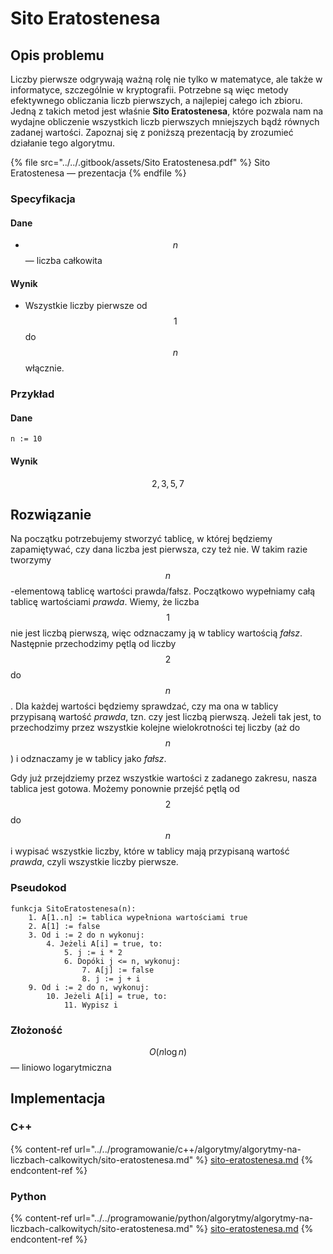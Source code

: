 # Sito Eratostenesa

## Opis problemu

Liczby pierwsze odgrywają ważną rolę nie tylko w matematyce, ale także w informatyce, szczególnie w kryptografii. Potrzebne są więc metody efektywnego obliczania liczb pierwszych, a najlepiej całego ich zbioru. Jedną z takich metod jest właśnie **Sito Eratostenesa**, które pozwala nam na wydajne obliczenie wszystkich liczb pierwszych mniejszych bądź równych zadanej wartości. Zapoznaj się z poniższą prezentacją by zrozumieć działanie tego algorytmu.

{% file src="../../.gitbook/assets/Sito Eratostenesa.pdf" %}
Sito Eratostenesa — prezentacja
{% endfile %}

### Specyfikacja

#### Dane

* $$n$$ — liczba całkowita

#### Wynik

* Wszystkie liczby pierwsze od $$1$$ do $$n$$ włącznie.

### Przykład

#### Dane

```
n := 10
```

#### Wynik

$$2, 3, 5, 7$$ 

## Rozwiązanie

Na początku potrzebujemy stworzyć tablicę, w której będziemy zapamiętywać, czy dana liczba jest pierwsza, czy też nie. W takim razie tworzymy $$n$$-elementową tablicę wartości prawda/fałsz. Początkowo wypełniamy całą tablicę wartościami *prawda*. Wiemy, że liczba $$1$$ nie jest liczbą pierwszą, więc odznaczamy ją w tablicy wartością *fałsz*. Następnie przechodzimy pętlą od liczby $$2$$ do $$n$$. Dla każdej wartości będziemy sprawdzać, czy ma ona w tablicy przypisaną wartość *prawda*, tzn. czy jest liczbą pierwszą. Jeżeli tak jest, to przechodzimy przez wszystkie kolejne wielokrotności tej liczby (aż do $$n$$) i odznaczamy je w tablicy jako *fałsz*.

Gdy już przejdziemy przez wszystkie wartości z zadanego zakresu, nasza tablica jest gotowa. Możemy ponownie przejść pętlą od $$2$$ do $$n$$ i wypisać wszystkie liczby, które w tablicy mają przypisaną wartość *prawda*, czyli wszystkie liczby pierwsze.

### Pseudokod

```
funkcja SitoEratostenesa(n):
    1. A[1..n] := tablica wypełniona wartościami true
    2. A[1] := false
    3. Od i := 2 do n wykonuj:
        4. Jeżeli A[i] = true, to:
            5. j := i * 2
            6. Dopóki j <= n, wykonuj:
                7. A[j] := false
                8. j := j + i
    9. Od i := 2 do n, wykonuj:
        10. Jeżeli A[i] = true, to:
            11. Wypisz i
```

### Złożoność

$$O(n\log{n})$$ — liniowo logarytmiczna

## Implementacja

### C++

{% content-ref url="../../programowanie/c++/algorytmy/algorytmy-na-liczbach-calkowitych/sito-eratostenesa.md" %}
[sito-eratostenesa.md](../../programowanie/c++/algorytmy/algorytmy-na-liczbach-calkowitych/sito-eratostenesa.md)
{% endcontent-ref %}

### Python

{% content-ref url="../../programowanie/python/algorytmy/algorytmy-na-liczbach-calkowitych/sito-eratostenesa.md" %}
[sito-eratostenesa.md](../../programowanie/python/algorytmy/algorytmy-na-liczbach-calkowitych/sito-eratostenesa.md)
{% endcontent-ref %}
